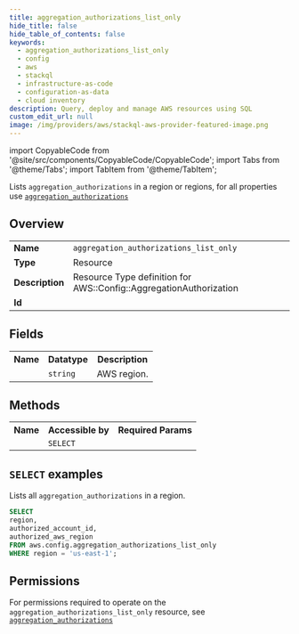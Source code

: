```yaml
---
title: aggregation_authorizations_list_only
hide_title: false
hide_table_of_contents: false
keywords:
  - aggregation_authorizations_list_only
  - config
  - aws
  - stackql
  - infrastructure-as-code
  - configuration-as-data
  - cloud inventory
description: Query, deploy and manage AWS resources using SQL
custom_edit_url: null
image: /img/providers/aws/stackql-aws-provider-featured-image.png
---
```


import CopyableCode from '@site/src/components/CopyableCode/CopyableCode';
import Tabs from '@theme/Tabs';
import TabItem from '@theme/TabItem';

Lists <code>aggregation_authorizations</code> in a region or regions, for all properties use <a href="/providers/aws/serviceName/aggregation_authorizations/"><code>aggregation_authorizations</code></a>

## Overview
<table><tbody>
<tr><td><b>Name</b></td><td><code>aggregation_authorizations_list_only</code></td></tr>
<tr><td><b>Type</b></td><td>Resource</td></tr>
<tr><td><b>Description</b></td><td>Resource Type definition for AWS::Config::AggregationAuthorization</td></tr>
<tr><td><b>Id</b></td><td><CopyableCode code="aws.config.aggregation_authorizations_list_only" /></td></tr>
</tbody></table>

## Fields
<table><tbody><tr><th>Name</th><th>Datatype</th><th>Description</th></tr><tr><td><CopyableCode code="region" /></td><td><code>string</code></td><td>AWS region.</td></tr>
</tbody></table>

## Methods

<table><tbody>
  <tr>
    <th>Name</th>
    <th>Accessible by</th>
    <th>Required Params</th>
  </tr>
  <tr>
    <td><CopyableCode code="list_resources" /></td>
    <td><code>SELECT</code></td>
    <td><CopyableCode code="region" /></td>
  </tr>
</tbody></table>

## `SELECT` examples
Lists all <code>aggregation_authorizations</code> in a region.
```sql
SELECT
region,
authorized_account_id,
authorized_aws_region
FROM aws.config.aggregation_authorizations_list_only
WHERE region = 'us-east-1';
```


## Permissions

For permissions required to operate on the <code>aggregation_authorizations_list_only</code> resource, see <a href="/providers/aws/config/aggregation_authorizations/#permissions"><code>aggregation_authorizations</code></a>

